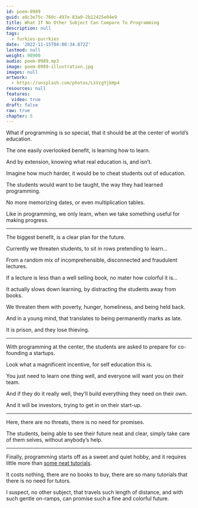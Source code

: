 ```yaml
---
id: poem-0989
guid: a8c3e75c-760c-497e-83a0-2b12425e04e9
title: What If No Other Subject Can Compare To Programming
description: null
tags:
  - furkies-purrkies
date: '2022-11-15T04:00:34.872Z'
lastmod: null
weight: 98900
audio: poem-0989.mp3
image: poem-0989-illustration.jpg
images: null
artwork:
  - https://unsplash.com/photos/LxVzgYjkHp4
resources: null
features:
  video: true
draft: false
raw: true
chapter: 5
---
```


What if programming is so special,
that it should be at the center of world’s education.

The one easily overlooked benefit,
is learning how to learn.

And by extension, knowing what real education is,
and isn’t.

Imagine how much harder,
it would be to cheat students out of education.

The students would want to be taught,
the way they had learned programming.

No more memorizing dates,
or even multiplication tables.

Like in programming, we only learn,
when we take something useful for making progress.

---

The biggest benefit,
is a clear plan for the future.

Currently we threaten students,
to sit in rows pretending to learn…

From a random mix of incomprehensible,
disconnected and fraudulent lectures.

If a lecture is less than a well selling book,
no mater how colorful it is…

It actually slows down learning,
by distracting the students away from books.

We threaten them with poverty, hunger, homeliness,
and being held back.

And in a young mind,
that translates to being permanently marks as late.

It is prison,
and they lose thieving.

---

With programming at the center,
the students are asked to prepare for co-founding a startups.

Look what a magnificent incentive,
for self education this is.

You just need to learn one thing well,
and everyone will want you on their team.

And if they do it really well,
they’ll build everything they need on their own.

And it will be investors,
trying to get in on their start-up.

---

Here, there are no threats,
there is no need for promises.

The students, being able to see their future neat and clear,
simply take care of them selves, without anybody’s help.

---

Finally, programming starts off as a sweet and quiet hobby,
and it requires little more than [some neat tutorials][1].

It costs nothing, there are no books to buy,
there are so many tutorials that there is no need for tutors.

I suspect, no other subject, that travels such length of distance,
and with such gentle on-ramps, can promise such a fine and colorful future.

[1]: https://svelte.dev/tutorial/basics
